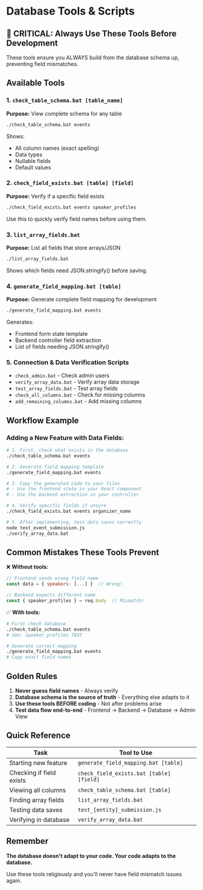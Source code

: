 # Database Tools & Scripts

## 🚨 CRITICAL: Always Use These Tools Before Development

These tools ensure you ALWAYS build from the database schema up, preventing field mismatches.

## Available Tools

### 1. `check_table_schema.bat [table_name]`
**Purpose:** View complete schema for any table
```bash
./check_table_schema.bat events
```
Shows:
- All column names (exact spelling)
- Data types
- Nullable fields
- Default values

### 2. `check_field_exists.bat [table] [field]`
**Purpose:** Verify if a specific field exists
```bash
./check_field_exists.bat events speaker_profiles
```
Use this to quickly verify field names before using them.

### 3. `list_array_fields.bat`
**Purpose:** List all fields that store arrays/JSON
```bash
./list_array_fields.bat
```
Shows which fields need JSON.stringify() before saving.

### 4. `generate_field_mapping.bat [table]`
**Purpose:** Generate complete field mapping for development
```bash
./generate_field_mapping.bat events
```
Generates:
- Frontend form state template
- Backend controller field extraction
- List of fields needing JSON.stringify()

### 5. Connection & Data Verification Scripts
- `check_admin.bat` - Check admin users
- `verify_array_data.bat` - Verify array data storage
- `test_array_fields.bat` - Test array fields
- `check_all_columns.bat` - Check for missing columns
- `add_remaining_columns.bat` - Add missing columns

## Workflow Example

### Adding a New Feature with Data Fields:

```bash
# 1. First, check what exists in the database
./check_table_schema.bat events

# 2. Generate field mapping template
./generate_field_mapping.bat events

# 3. Copy the generated code to your files
# - Use the frontend state in your React component
# - Use the backend extraction in your controller

# 4. Verify specific fields if unsure
./check_field_exists.bat events organizer_name

# 5. After implementing, test data saves correctly
node test_event_submission.js
./verify_array_data.bat
```

## Common Mistakes These Tools Prevent

❌ **Without tools:**
```javascript
// Frontend sends wrong field name
const data = { speakers: [...] }  // Wrong!

// Backend expects different name
const { speaker_profiles } = req.body  // Mismatch!
```

✅ **With tools:**
```bash
# First check database
./check_table_schema.bat events
# See: speaker_profiles TEXT

# Generate correct mapping
./generate_field_mapping.bat events
# Copy exact field names
```

## Golden Rules

1. **Never guess field names** - Always verify
2. **Database schema is the source of truth** - Everything else adapts to it
3. **Use these tools BEFORE coding** - Not after problems arise
4. **Test data flow end-to-end** - Frontend → Backend → Database → Admin View

## Quick Reference

| Task | Tool to Use |
|------|------------|
| Starting new feature | `generate_field_mapping.bat [table]` |
| Checking if field exists | `check_field_exists.bat [table] [field]` |
| Viewing all columns | `check_table_schema.bat [table]` |
| Finding array fields | `list_array_fields.bat` |
| Testing data saves | `test_[entity]_submission.js` |
| Verifying in database | `verify_array_data.bat` |

## Remember

**The database doesn't adapt to your code. Your code adapts to the database.**

Use these tools religiously and you'll never have field mismatch issues again.